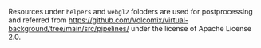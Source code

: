 Resources under `helpers` and `webgl2` foloders are used for postprocessing and referred from https://github.com/Volcomix/virtual-background/tree/main/src/pipelines/ under the license of Apache License 2.0.